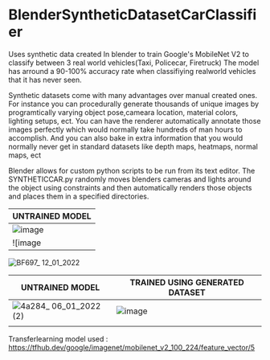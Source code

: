 # BlenderSyntheticDatasetCarClassifier
Uses synthetic data created In blender to train Google's MobileNet V2 to classify between 3 real world vehicles(Taxi, Policecar, Firetruck)
The model has arround a 90-100% accuracy rate when classifiying realworld vehicles that it has never seen.

Synthetic datasets come with many advantages over manual created ones. For instance you can procedurally generate thousands of unique images by programtically varying object pose,cameara location, material colors, lighting setups, ect. You can have the renderer automatically annotate those images perfectly which would normally take hundreds of man hours to accomplish. And you can also bake in extra information that you would normally never get in standard datasets like depth maps, heatmaps, normal maps, ect

Blender allows for custom python scripts to be run from its text editor. The SYNTHETICCAR.py randomly moves blenders cameras and lights around the object using constraints and then automatically renders those objects and places them in a specified directories.

| UNTRAINED MODEL| 
| ------------- |
|             ![image](https://user-images.githubusercontent.com/89361982/149077844-703336a6-545e-4ae6-be51-d79adf9d7456.png)|
|![image|300](https://user-images.githubusercontent.com/89361982/149078453-0f00be1b-a44b-4a79-8192-453c50ea475b.png)|

![BF697_ 12_01_2022](https://user-images.githubusercontent.com/89361982/149079039-316039f7-86d5-4c21-a689-2d49e2799a05.gif)


| UNTRAINED MODEL | TRAINED USING GENERATED DATASET |
| ------------- | ------------- |
| ![4a284_ 06_01_2022 (2)](https://user-images.githubusercontent.com/89361982/149078999-201676be-1f27-4faa-b33f-1bccc3e9ced5.png)  | ![image](https://user-images.githubusercontent.com/89361982/149078530-ac411eee-9911-43f7-a07d-6f251f17b5fd.png) |
|  |  |


Transferlearning model used : https://tfhub.dev/google/imagenet/mobilenet_v2_100_224/feature_vector/5
